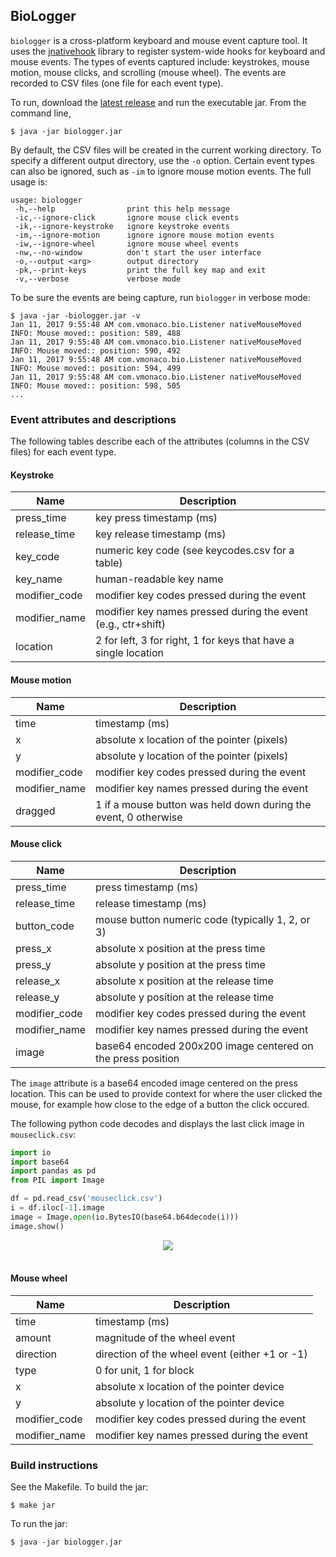 ## BioLogger

`biologger` is a cross-platform keyboard and mouse event capture tool. It uses the [jnativehook](https://github.com/kwhat/jnativehook/) library to register system-wide hooks for keyboard and mouse events. The types of events captured include: keystrokes, mouse motion, mouse clicks, and scrolling (mouse wheel). The events are recorded to CSV files (one file for each event type).

To run, download the [latest release](https://github.com/vmonaco/biologger/releases/download/v1.1/biologger-1.1.jar) and run the executable jar. From the command line,

    $ java -jar biologger.jar

By default, the CSV files will be created in the current working directory. To specify a different output directory, use the `-o` option. Certain event types can also be ignored, such as `-im` to ignore mouse motion events. The full usage is:
```
usage: biologger
 -h,--help                print this help message
 -ic,--ignore-click       ignore mouse click events
 -ik,--ignore-keystroke   ignore keystroke events
 -im,--ignore-motion      ignore ignore mouse motion events
 -iw,--ignore-wheel       ignore mouse wheel events
 -nw,--no-window          don't start the user interface
 -o,--output <arg>        output directory
 -pk,--print-keys         print the full key map and exit
 -v,--verbose             verbose mode
```

To be sure the events are being capture, run `biologger` in verbose mode:

    $ java -jar -biologger.jar -v
    Jan 11, 2017 9:55:48 AM com.vmonaco.bio.Listener nativeMouseMoved
    INFO: Mouse moved:: position: 589, 488
    Jan 11, 2017 9:55:48 AM com.vmonaco.bio.Listener nativeMouseMoved
    INFO: Mouse moved:: position: 590, 492
    Jan 11, 2017 9:55:48 AM com.vmonaco.bio.Listener nativeMouseMoved
    INFO: Mouse moved:: position: 594, 499
    Jan 11, 2017 9:55:48 AM com.vmonaco.bio.Listener nativeMouseMoved
    INFO: Mouse moved:: position: 598, 505
    ...

### Event attributes and descriptions

The following tables describe each of the attributes (columns in the CSV files) for each event type.

#### Keystroke

Name | Description
--- | ---
press_time | key press timestamp (ms)
release_time | key release timestamp (ms)
key_code | numeric key code (see keycodes.csv for a table)
key_name | human-readable key name
modifier_code | modifier key codes pressed during the event
modifier_name | modifier key names pressed during the event (e.g., ctr+shift)
location | 2 for left, 3 for right, 1 for keys that have a single location

#### Mouse motion

Name | Description
--- | ---
time | timestamp (ms)
x | absolute x location of the pointer (pixels)
y | absolute y location of the pointer (pixels)
modifier_code | modifier key codes pressed during the event
modifier_name | modifier key names pressed during the event
dragged | 1 if a mouse button was held down during the event, 0 otherwise

#### Mouse click

Name | Description
--- | ---
press_time | press timestamp (ms)
release_time | release timestamp (ms)
button_code | mouse button numeric code (typically 1, 2, or 3)
press_x | absolute x position at the press time
press_y | absolute y position at the press time
release_x | absolute x position at the release time
release_y | absolute y position at the release time
modifier_code | modifier key codes pressed during the event
modifier_name | modifier key names pressed during the event
image | base64 encoded 200x200 image centered on the press position

The `image` attribute is a base64 encoded image centered on the press location. This can be used to provide context for where the user clicked the mouse, for example how close to the edge of a button the click occured.

The following python code decodes and displays the last click image in `mouseclick.csv`:
```python
import io
import base64
import pandas as pd
from PIL import Image

df = pd.read_csv('mouseclick.csv')
i = df.iloc[-1].image
image = Image.open(io.BytesIO(base64.b64decode(i)))
image.show()
```
<div align="center">
  <img src="figures/click.png"><br><br>
</div>

#### Mouse wheel

Name | Description
--- | ---
time | timestamp (ms)
amount | magnitude of the wheel event
direction | direction of the wheel event (either +1 or -1)
type | 0 for unit, 1 for block
x | absolute x location of the pointer device
y | absolute y location of the pointer device
modifier_code | modifier key codes pressed during the event
modifier_name | modifier key names pressed during the event

### Build instructions

See the Makefile. To build the jar:

    $ make jar

To run the jar:

    $ java -jar biologger.jar
